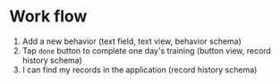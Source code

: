 # Work flow

1. Add a new behavior (text field, text view, behavior schema)
2. Tap `done` button to complete one day's training (button view, record history schema)
3. I can find my records in the application (record history schema)
